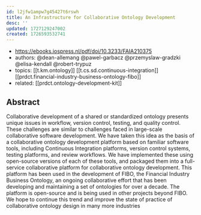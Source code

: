 ```yaml
---
id: l2jfw1ampw7g45427t6rswh
title: An Infrastructure for Collaborative Ontology Development
desc: ''
updated: 1727129247002
created: 1726593532741
---
```


- https://ebooks.iospress.nl/pdf/doi/10.3233/FAIA210375
- authors: @dean-allemang @pawel-garbacz @przemyslaw-gradzki @elisa-kendall @robert-trypuz
- topics: [[t.km.ontology]] [[t.cs.sd.continuous-integration]] [[prdct.financial-industry-business-ontology-fibo]]
- related: [[prdct.ontology-development-kit]]

## Abstract

Collaborative development of a shared or standardized ontology presents unique issues in workflow, version control, testing, and quality control. These challenges are similar to challenges faced in large-scale collaborative software development. We have taken this idea as the basis of a collaborative ontology development platform based on familiar software tools, including Continuous Integration platforms, version control systems, testing platforms, and review workflows. We have implemented these using open-source versions of each of these tools, and packaged them into a full-service collaborative platform for collaborative ontology development. This platform has been used in the development of FIBO, the Financial Industry Business Ontology, an ongoing collaborative effort that has been developing and maintaining a set of ontologies for over a decade. The platform is open-source and is being used in other projects beyond FIBO. We hope to continue this trend and improve the state of practice of collaborative ontology design in many more industries